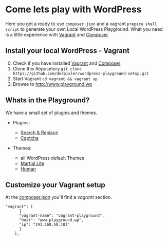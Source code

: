 # Come lets play with WordPress
Here you get a ready to use `composer.json` and a vagrant `prepare shell script` to generate your own Local WordPress Playground. What you need is a little experience with [Vagrant](https://www.vagrantup.com/) and [Composer](https://getcomposer.org/) 

## Install your local WordPress - Vagrant
0. Check if you have installed [Vagrant](https://www.vagrantup.com/) and [Composer](https://getcomposer.org/doc/00-intro.md)
1. Clone this Reposetory.`git clone https://github.com/derpixler/wordpress-playground-setup.git`
2. Start Vagrant
   `cd vagrant && vagrant up`
3. Browse to http://www.playground.wp

## Whats in the Playground?
We have a small set of plugins and themes. 

* Plugins:
    * [Search & Replace](https://wordpress.org/plugins/search-and-replace/)
    * [Captcha](https://de.wordpress.org/plugins/captcha/)

* Themes:
    * all WordPress default Themes
    * [Martial Lite](https://themes.trac.wordpress.org/ticket/30278)
    * [Human](https://wordpress.org/themes/hueman/)


## Customize your Vagrant setup
At the [composer.json](https://github.com/derpixler/wordpress-playground-setup/blob/master/composer.json) you'll find a *vagrant* section.
```
"vagrant": [
  	  {
  	  "vagrant-name": "vagrant-playground",
  	  "host": "www.playground.wp",
  	  "ip": "192.168.50.103"
  	  }
    ],
```

